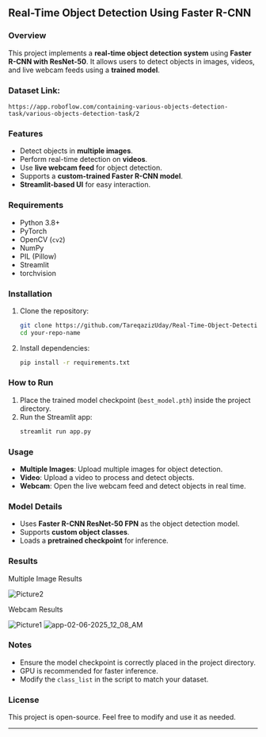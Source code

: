 ## Real-Time Object Detection Using Faster R-CNN

### Overview
This project implements a **real-time object detection system** using **Faster R-CNN with ResNet-50**. It allows users to detect objects in images, videos, and live webcam feeds using a **trained model**.

### Dataset Link: 
```
https://app.roboflow.com/containing-various-objects-detection-task/various-objects-detection-task/2
```
### Features
- Detect objects in **multiple images**.
- Perform real-time detection on **videos**.
- Use **live webcam feed** for object detection.
- Supports a **custom-trained Faster R-CNN model**.
- **Streamlit-based UI** for easy interaction.

### Requirements
- Python 3.8+
- PyTorch
- OpenCV (`cv2`)
- NumPy
- PIL (Pillow)
- Streamlit
- torchvision

### Installation
1. Clone the repository:
   ```bash
   git clone https://github.com/TareqazizUday/Real-Time-Object-Detection-Using-Faster-R-CNN.git
   cd your-repo-name
   ```
2. Install dependencies:
   ```bash
   pip install -r requirements.txt
   ```

### How to Run
1. Place the trained model checkpoint (`best_model.pth`) inside the project directory.
2. Run the Streamlit app:
   ```bash
   streamlit run app.py
   ```

### Usage
- **Multiple Images**: Upload multiple images for object detection.
- **Video**: Upload a video to process and detect objects.
- **Webcam**: Open the live webcam feed and detect objects in real time.

### Model Details
- Uses **Faster R-CNN ResNet-50 FPN** as the object detection model.
- Supports **custom object classes**.
- Loads a **pretrained checkpoint** for inference.

### Results
Multiple Image Results

![Picture2](https://github.com/user-attachments/assets/7b6b10fb-0ac2-412a-ac35-ece0ba3d4f15)

Webcam Results

![Picture1](https://github.com/user-attachments/assets/26982a3f-95a6-4b8d-86fa-1d25e1344d54)
![app-02-06-2025_12_08_AM](https://github.com/user-attachments/assets/5ed76f6a-37ae-4062-b0db-bd8f74979f49)

### Notes
- Ensure the model checkpoint is correctly placed in the project directory.
- GPU is recommended for faster inference.
- Modify the `class_list` in the script to match your dataset.

### License
This project is open-source. Feel free to modify and use it as needed.

---
